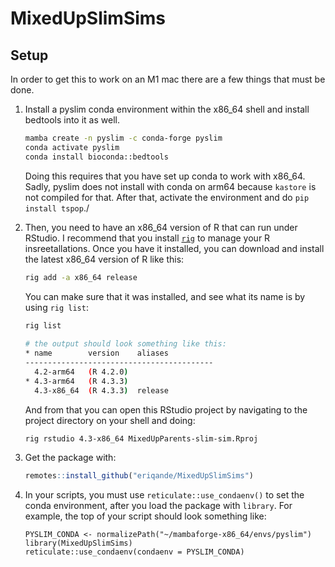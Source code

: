 # MixedUpSlimSims

## Setup

In order to get this to work on an M1 mac there are a few things that must be done.


1.  Install a pyslim conda environment within the x86_64 shell and install bedtools into it as well.

    ```sh
    mamba create -n pyslim -c conda-forge pyslim
    conda activate pyslim
    conda install bioconda::bedtools
    ```

    Doing this requires that you have set up conda to work with x86_64. Sadly, pyslim does not install with conda on arm64 because `kastore` is not compiled for that.  After that, activate the environment and do `pip install tspop`./

2.  Then, you need to have an x86_64 version of R that can run under RStudio. I recommend that you install [`rig`](https://github.com/r-lib/rig) to manage your R insreetallations. Once you have it installed, you can download and install the latest x86_64 version of R like this:

    ```sh
    rig add -a x86_64 release
    ```

    You can make sure that it was installed, and see what its name is by using `rig list`:

    ```sh
    rig list
        
    # the output should look something like this:
    * name        version    aliases
    ------------------------------------------
      4.2-arm64   (R 4.2.0)
    * 4.3-arm64   (R 4.3.3)
      4.3-x86_64  (R 4.3.3)  release
    ```

    And from that you can open this RStudio project by navigating to the project directory on your shell and doing:

    ```sh
    rig rstudio 4.3-x86_64 MixedUpParents-slim-sim.Rproj
    ```

3.  Get the package with:

    ```r
    remotes::install_github("eriqande/MixedUpSlimSims")
    ```

4.  In your scripts, you must use `reticulate::use_condaenv()` to set the conda environment, after
    you load the package with `library`.  For example, the top of your script should look something
    like:
    
    ```
    PYSLIM_CONDA <- normalizePath("~/mambaforge-x86_64/envs/pyslim")
    library(MixedUpSlimSims)
    reticulate::use_condaenv(condaenv = PYSLIM_CONDA)
    
    ```

